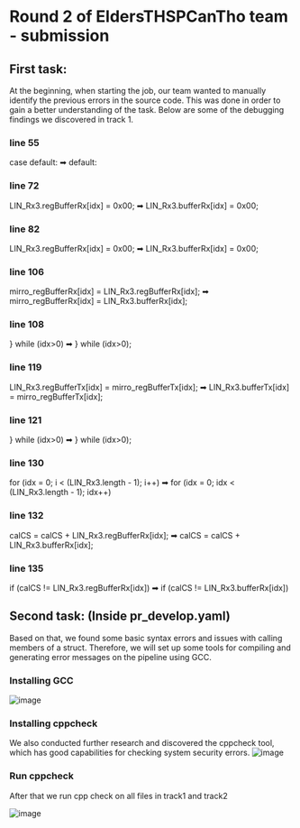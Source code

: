 # Round 2 of EldersTHSPCanTho team - submission

## First task:

At the beginning, when starting the job, our team wanted to manually identify the previous errors in the source code. This was done in order to gain a better understanding of the task. Below are some of the debugging findings we discovered in track 1.

### line 55
case default: ➡ default:
### line 72
LIN_Rx3.regBufferRx[idx] = 0x00; ➡            LIN_Rx3.bufferRx[idx] = 0x00;
### line 82
LIN_Rx3.regBufferRx[idx] = 0x00; ➡            LIN_Rx3.bufferRx[idx] = 0x00;
### line 106
mirro_regBufferRx[idx] = LIN_Rx3.regBufferRx[idx]; ➡        mirro_regBufferRx[idx] = LIN_Rx3.bufferRx[idx];
### line 108
}  while (idx>0) ➡     }  while (idx>0);
### line 119
LIN_Rx3.regBufferTx[idx] = mirro_regBufferTx[idx]; ➡        LIN_Rx3.bufferTx[idx] = mirro_regBufferTx[idx];
### line 121
}  while (idx>0) ➡   }  while (idx>0);
### line 130
for (idx = 0; i < (LIN_Rx3.length - 1); i++) ➡    for (idx = 0; idx < (LIN_Rx3.length - 1); idx++)
### line 132
calCS = calCS + LIN_Rx3.regBufferRx[idx]; ➡        calCS = calCS + LIN_Rx3.bufferRx[idx];
### line 135
if (calCS != LIN_Rx3.regBufferRx[idx]) ➡     if (calCS != LIN_Rx3.bufferRx[idx])

## Second task: (Inside pr_develop.yaml)

Based on that, we found some basic syntax errors and issues with calling members of a struct. Therefore, we will set up some tools for compiling and generating error messages on the pipeline using GCC.

### Installing GCC 
![image](https://github.com/vietha712/CodeRace-CppPipeline/assets/113485058/d6a44421-eb42-4786-89ea-cfc6ef30d212)
  
### Installing cppcheck
We also conducted further research and discovered the cppcheck tool, which has good capabilities for checking system security errors.
![image](https://github.com/vietha712/CodeRace-CppPipeline/assets/113485058/3147a511-0664-4e04-8073-cd9807b37519)

### Run cppcheck
After that we run cpp check on all files in track1 and track2

![image](https://github.com/vietha712/CodeRace-CppPipeline/assets/113485058/82eb5499-a3ec-4f40-9392-a8e054393144)



  



